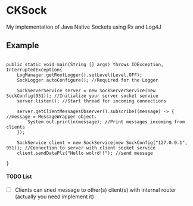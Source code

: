 # CKSock
My implementation of Java Native Sockets using Rx and Log4J

## Example
```

public static void main(String [] args) throws IOException, InterruptedException{
	LogManager.getRootLogger().setLevel(Level.OFF);
	SockLogger.autoConfigure(); //Required for the Logger
		
	SockServerService server = new SockServerService(new SockConfig(951)); //Initialize your server socket service
	server.listen(); //Start thread for incoming connections
	
	server.getClientMessagesObserver().subscribe((message) -> { //message = MessageWrapper object.
		System.out.println(message); //Print messages incoming from clients
	});
    
	SockService client = new SockService(new SockConfig("127.0.0.1", 951)); //Connection to server with client socket service
	client.sendDataPlz("Hello wolrd!!"); //send message

}

```

#### TODO List
- [ ] Clients can sned message to other(s) client(s) with internal router (actually you need implement it)
